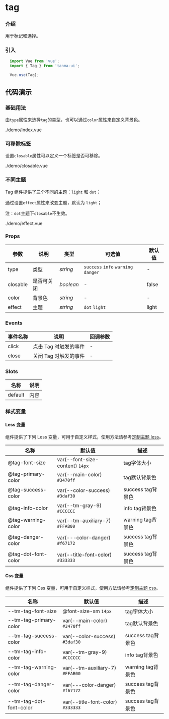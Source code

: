# tag

### 介绍

用于标记和选择。

### 引入

```js
  import Vue from 'vue';
  import { Tag } from 'tanma-ui';
  
  Vue.use(Tag);
```

## 代码演示

### 基础用法

由`type`属性来选择`tag`的类型，也可以通过`color`属性来自定义背景色。

<demo-code>./demo/index.vue</demo-code>

### 可移除标签

设置`closable`属性可以定义一个标签是否可移除。

<demo-code>./demo/closable.vue</demo-code>

### 不同主题

Tag 组件提供了三个不同的主题：`light` 和 `dot`；

通过设置`effect`属性来改变主题，默认为 `light`；

注：`dot`主题下`closable`不生效。

<demo-code>./demo/effect.vue</demo-code>

### Props

参数 | 说明 | 类型 | 可选值 | 默认值
-- | -- | -- | -- | --
type | 类型 | _string_ | `success` `info` `warning` `danger` | -
closable | 是否可关闭 | _boolean_ | - | false
color | 背景色 | _string_ | - | -
effect | 主题 | _string_ | `dot` `light` | light

### Events

事件名称 | 说明 | 回调参数
-- | -- | --
click | 点击 Tag 时触发的事件 | -
close | 关闭 Tag 时触发的事件 | -

### Slots

名称 | 说明
-- | --
default | 内容

### 样式变量

#### Less 变量

组件提供了下列 Less 变量，可用于自定义样式，使用方法请参考[定制主题 less](#/theme)。

名称 | 默认值 | 描述
-- | -- | --
@tag-font-size | var(--font-size-content) `14px` | tag字体大小
@tag-primary-color | var(--main-color) `#3470ff` | tag默认背景色
@tag-success-color | var(--color-success) `#3daf30` | success tag背景色
@tag-info-color | var(--tm-gray-9) `#CCCCCC` | info tag背景色
@tag-warning-color | var(--tm-auxiliary-7) `#FFAB00` | warning tag背景色
@tag-danger-color | var(---color-danger) `#f67172` | success tag背景色
@tag-dot-font-color | var(--title-font-color) `#333333` | success tag背景色

#### Css 变量

组件提供了下列 Css 变量，可用于自定义样式，使用方法请参考[定制主题 css](#/theme2)。

名称 | 默认值 | 描述
-- | -- | --
--tm-tag-font-size | @font-size-sm `14px` | tag字体大小
--tm-tag-primary-color | var(--main-color) `#3470ff` | tag默认背景色
--tm-tag-success-color | var(--color-success) `#3daf30` | success tag背景色
--tm-tag-info-color | var(--tm-gray-9) `#CCCCCC` | info tag背景色
--tm-tag-warning-color | var(--tm-auxiliary-7) `#FFAB00` | warning tag背景色
--tm-tag-danger-color | var(---color-danger) `#f67172` | success tag背景色
--tm-tag-dot-font-color | var(--title-font-color) `#333333` | success tag背景色